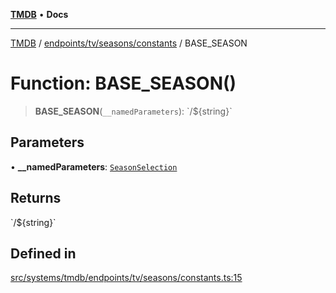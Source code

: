 [**TMDB**](../../../../../README.md) • **Docs**

***

[TMDB](../../../../../README.md) / [endpoints/tv/seasons/constants](../README.md) / BASE\_SEASON

# Function: BASE\_SEASON()

> **BASE\_SEASON**(`__namedParameters`): \`/$\{string\}\`

## Parameters

• **\_\_namedParameters**: [`SeasonSelection`](../type-aliases/SeasonSelection.md)

## Returns

\`/$\{string\}\`

## Defined in

[src/systems/tmdb/endpoints/tv/seasons/constants.ts:15](https://github.com/Norviah/media-hub/blob/b0accce5c447ccf1a18696f3cb0baef1f5bd16be/src/systems/tmdb/endpoints/tv/seasons/constants.ts#L15)
